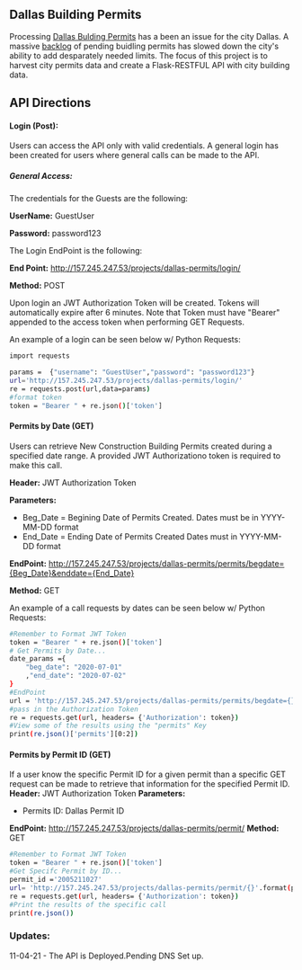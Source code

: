 ## **Dallas Building Permits**
Processing [Dallas Bulding Permits](https://developdallas.dallascityhall.com/) has a been an issue for the city Dallas. A massive [backlog](https://www.dallasobserver.com/news/dallas-permit-process-delays-11968181) of pending buidling permits has slowed down the city's ability to add desparately needed limits. The focus of this project is to harvest city permits data and create a Flask-RESTFUL API with city building data. 

## **API Directions**
#### Login (Post): 
Users can access the API only with valid credentials. A general login has been created for users where general calls can be made to the API.
##### **General Access:** 
The credentials for the Guests are the following:
 
 **UserName:** GuestUser
 
 **Password:** password123

The Login EndPoint is the following:
 
 **End Point:** http://157.245.247.53/projects/dallas-permits/login/ 

**Method:** POST

Upon login an JWT Authorization Token will be created. Tokens will automatically expire after 6 minutes. Note that Token must have "Bearer" appended to the access token when performing GET Requests. 

An example of a login can be seen below w/ Python Requests:
```sh
import requests

params =  {"username": "GuestUser","password": "password123"}
url='http://157.245.247.53/projects/dallas-permits/login/'
re = requests.post(url,data=params)
#format token
token = "Bearer " + re.json()['token']
```

#### **Permits by Date (GET)**

Users can retrieve New Construction Building Permits created during a specified date range. A provided JWT Authorizationo token is required to make this call. 

**Header:** JWT Authorization Token

**Parameters:**
- Beg_Date = Begining Date of Permits Created. Dates must be in YYYY-MM-DD format
- End_Date = Ending Date of Permits Created Dates must in YYYY-MM-DD format

**EndPoint:** http://157.245.247.53/projects/dallas-permits/permits/begdate={Beg_Date}&enddate={End_Date}

**Method:** GET

An example of a call requests by dates can be seen below w/ Python Requests:

```sh
#Remember to Format JWT Token
token = "Bearer " + re.json()['token']
# Get Permits by Date...
date_params ={
    "beg_date": "2020-07-01"
    ,"end_date": "2020-07-02"
}
#EndPoint
url = 'http://157.245.247.53/projects/dallas-permits/permits/begdate={}&enddate={}'.format(date_params['beg_date'],date_params['end_date'])
#pass in the Authorization Token
re = requests.get(url, headers= {'Authorization': token})
#View some of the results using the "permits" Key
print(re.json()['permits'][0:2])
```

#### **Permits by Permit ID (GET)**
If a user know the specific Permit ID for a given permit than a specific GET request can be made to retrieve that information for the specified Permit ID.
**Header:** JWT Authorization Token
**Parameters:**
- Permits ID: Dallas Permit ID

**EndPoint:** http://157.245.247.53/projects/dallas-permits/permit/
**Method:** GET

```sh
#Remember to Format JWT Token
token = "Bearer " + re.json()['token']
#Get Specifc Permit by ID... 
permit_id ='2005211027'
url= 'http://157.245.247.53/projects/dallas-permits/permit/{}'.format(permit_id)
re = requests.get(url, headers= {'Authorization': token})
#Print the results of the specific call
print(re.json())
```


### Updates:
11-04-21 - The API is Deployed.Pending DNS Set up. 
